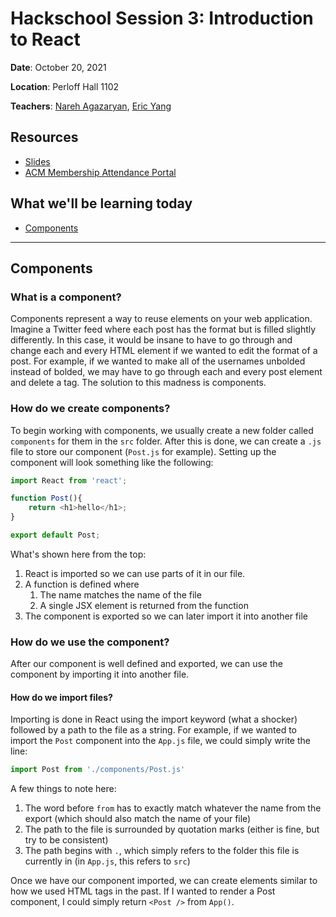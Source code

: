 # Hackschool Session 3: Introduction to React

**Date**: October 20, 2021

**Location**: Perloff Hall 1102

**Teachers**: [Nareh Agazaryan](https://github.com/nareha), [Eric Yang](https://github.com/eric8yang)

## Resources

- [Slides](https://docs.google.com/presentation/d/1HBMlVmoG8n3r0LJ3KwD9QJYiteT4U2pdHxQ32yRy1Qc/edit?usp=sharing)
- [ACM Membership Attendance Portal](https://members.uclaacm.com/login)

## What we'll be learning today
- [Components](#components)

---
## Components
### What is a component?
Components represent a way to reuse elements on your web application. Imagine a Twitter feed where each post has the format but is filled slightly differently. In this case, it would be insane to have to go through and change each and every HTML element if we wanted to edit the format of a post. For example, if we wanted to make all of the usernames unbolded instead of bolded, we may have to go through each and every post element and delete a tag. The solution to this madness is components. 

### How do we create components?
To begin working with components, we usually create a new folder called `components` for them in the `src` folder. After this is done, we can create a `.js` file to store our component (`Post.js` for example). Setting up the component will look something like the following:
```js
import React from 'react';

function Post(){
    return <h1>hello</h1>;
}

export default Post;
```

What's shown here from the top:
1. React is imported so we can use parts of it in our file.
2. A function is defined where
    1. The name matches the name of the file
    2. A single JSX element is returned from the function
3. The component is exported so we can later import it into another file

### How do we use the component?
After our component is well defined and exported, we can use the component by importing it into another file.

#### How do we import files?
Importing is done in React using the import keyword (what a shocker) followed by a path to the file as a string. For example, if we wanted to import the `Post` component into the `App.js` file, we could simply write the line:
```js
import Post from './components/Post.js'
```

A few things to note here:
1. The word before `from` has to exactly match whatever the name from the export (which should also match the name of your file)
2. The path to the file is surrounded by quotation marks (either is fine, but try to be consistent)
3. The path begins with `.`, which simply refers to the folder this file is currently in (in `App.js`, this refers to `src`)

Once we have our component imported, we can create elements similar to how we used HTML tags in the past. If I wanted to render a Post component, I could simply return `<Post />` from `App()`.
